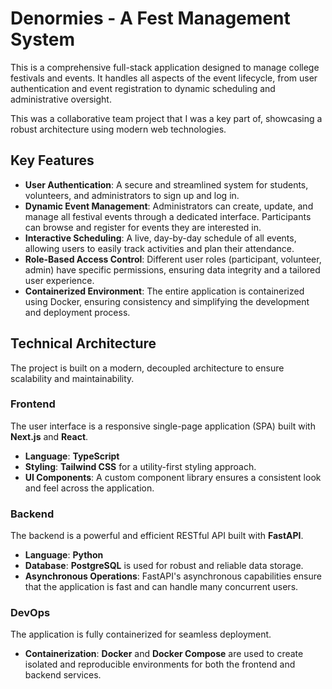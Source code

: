 # Denormies - A Fest Management System

This is a comprehensive full-stack application designed to manage college festivals and events. It handles all aspects of the event lifecycle, from user authentication and event registration to dynamic scheduling and administrative oversight.

This was a collaborative team project that I was a key part of, showcasing a robust architecture using modern web technologies.

## Key Features

* **User Authentication**: A secure and streamlined system for students, volunteers, and administrators to sign up and log in.
* **Dynamic Event Management**: Administrators can create, update, and manage all festival events through a dedicated interface. Participants can browse and register for events they are interested in.
* **Interactive Scheduling**: A live, day-by-day schedule of all events, allowing users to easily track activities and plan their attendance.
* **Role-Based Access Control**: Different user roles (participant, volunteer, admin) have specific permissions, ensuring data integrity and a tailored user experience.
* **Containerized Environment**: The entire application is containerized using Docker, ensuring consistency and simplifying the development and deployment process.

## Technical Architecture

The project is built on a modern, decoupled architecture to ensure scalability and maintainability.

### Frontend

The user interface is a responsive single-page application (SPA) built with **Next.js** and **React**.

* **Language**: **TypeScript**
* **Styling**: **Tailwind CSS** for a utility-first styling approach.
* **UI Components**: A custom component library ensures a consistent look and feel across the application.

### Backend

The backend is a powerful and efficient RESTful API built with **FastAPI**.

* **Language**: **Python**
* **Database**: **PostgreSQL** is used for robust and reliable data storage.
* **Asynchronous Operations**: FastAPI's asynchronous capabilities ensure that the application is fast and can handle many concurrent users.

### DevOps

The application is fully containerized for seamless deployment.

* **Containerization**: **Docker** and **Docker Compose** are used to create isolated and reproducible environments for both the frontend and backend services.